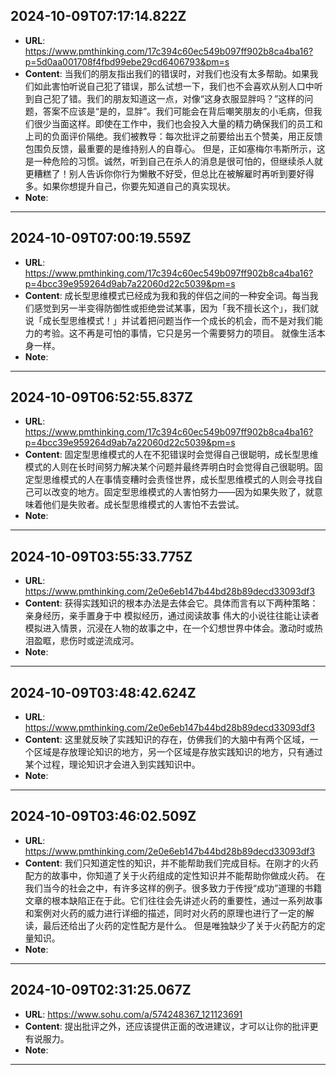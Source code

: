 
  ## 2024-10-09T07:17:14.822Z
  
  - **URL**: https://www.pmthinking.com/17c394c60ec549b097ff902b8ca4ba16?p=5d0aa001708f4fbd99ebe29cd6406793&pm=s
  - **Content**: 当我们的朋友指出我们的错误时，对我们也没有太多帮助。如果我们如此害怕听说自己犯了错误，那么试想一下，我们也不会喜欢从别人口中听到自己犯了错。我们的朋友知道这一点，对像“这身衣服显胖吗？”这样的问题，答案不应该是“是的，显胖”。我们可能会在背后嘲笑朋友的小毛病，但我们很少当面这样。即使在工作中，我们也会投入大量的精力确保我们的员工和上司的负面评价隔绝。我们被教导：每次批评之前要给出五个赞美，用正反馈包围负反馈，最重要的是维持别人的自尊心。 但是，正如塞梅尔韦斯所示，这是一种危险的习惯。诚然，听到自己在杀人的消息是很可怕的，但继续杀人就更糟糕了！别人告诉你你行为懒散不好受，但总比在被解雇时再听到要好得多。如果你想提升自己，你要先知道自己的真实现状。
  - **Note**: 
  
  ---
  
  ## 2024-10-09T07:00:19.559Z
  
  - **URL**: https://www.pmthinking.com/17c394c60ec549b097ff902b8ca4ba16?p=4bcc39e959264d9ab7a22060d22c5039&pm=s
  - **Content**: 成长型思维模式已经成为我和我的伴侣之间的一种安全词。每当我们感觉到另一半变得防御性或拒绝尝试某事，因为「我不擅长这个」，我们就说「成长型思维模式！」并试着把问题当作一个成长的机会，而不是对我们能力的考验。这不再是可怕的事情，它只是另一个需要努力的项目。 就像生活本身一样。
  - **Note**: 
  
  ---
  
  ## 2024-10-09T06:52:55.837Z
  
  - **URL**: https://www.pmthinking.com/17c394c60ec549b097ff902b8ca4ba16?p=4bcc39e959264d9ab7a22060d22c5039&pm=s
  - **Content**: 固定型思维模式的人在不犯错误时会觉得自己很聪明，成长型思维模式的人则在长时间努力解决某个问题并最终弄明白时会觉得自己很聪明。固定型思维模式的人在事情变糟时会责怪世界，成长型思维模式的人则会寻找自己可以改变的地方。固定型思维模式的人害怕努力——因为如果失败了，就意味着他们是失败者。成长型思维模式的人害怕不去尝试。
  - **Note**: 
  
  ---
  
  ## 2024-10-09T03:55:33.775Z
  
  - **URL**: https://www.pmthinking.com/2e0e6eb147b44bd28b89decd33093df3
  - **Content**: 获得实践知识的根本办法是去体会它。具体而言有以下两种策略： 亲身经历，亲手置身于中 模拟经历，通过阅读故事 伟大的小说往往能让读者模拟进入情景，沉浸在人物的故事之中，在一个幻想世界中体会。激动时或热泪盈眶，悲伤时或逆流成河。
  - **Note**: 
  
  ---
  
  ## 2024-10-09T03:48:42.624Z
  
  - **URL**: https://www.pmthinking.com/2e0e6eb147b44bd28b89decd33093df3
  - **Content**: 这里就反映了实践知识的存在，仿佛我们的大脑中有两个区域，一个区域是存放理论知识的地方，另一个区域是存放实践知识的地方，只有通过某个过程，理论知识才会进入到实践知识中。
  - **Note**: 
  
  ---
  
  ## 2024-10-09T03:46:02.509Z
  
  - **URL**: https://www.pmthinking.com/2e0e6eb147b44bd28b89decd33093df3
  - **Content**: 我们只知道定性的知识，并不能帮助我们完成目标。在刚才的火药配方的故事中，你知道了关于火药组成的定性知识并不能帮助你做成火药。 在我们当今的社会之中，有许多这样的例子。很多致力于传授“成功”道理的书籍文章的根本缺陷正在于此。它们往往会先讲述火药的重要性，通过一系列故事和案例对火药的威力进行详细的描述，同时对火药的原理也进行了一定的解读，最后还给出了火药的定性配方是什么。 但是唯独缺少了关于火药配方的定量知识。
  - **Note**: 
  
  ---
  
  ## 2024-10-09T02:31:25.067Z
  
  - **URL**: https://www.sohu.com/a/574248367_121123691
  - **Content**: 提出批评之外，还应该提供正面的改进建议，才可以让你的批评更有说服力。
  - **Note**: 
  
  ---
  